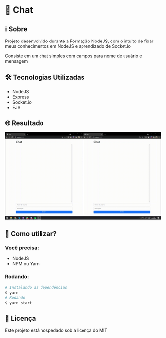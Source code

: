 # 💬 Chat

## ℹ Sobre

Projeto desenvolvido durante a Formação NodeJS, com o intuito de fixar meus conhecimentos em NodeJS e aprendizado de Socket.io

Consiste em um chat simples com campos para nome de usuário e mensagem

## 🛠 Tecnologias Utilizadas

- NodeJS
- Express
- Socket.io
- EJS

## 🌐 Resultado

![GIF com Resultado do Projeto](.github/chat.gif)

## 🤔 Como utilizar?

### Você precisa:

- NodeJS
- NPM ou Yarn

### Rodando:

```bash
# Instalando as dependências
$ yarn
# Rodando
$ yarn start
```

## 📄 Licença

Este projeto está hospedado sob a licença do MIT